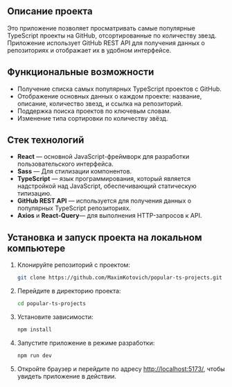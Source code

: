 ## Описание проекта

Это приложение позволяет просматривать самые популярные TypeScript проекты на GitHub, отсортированные по количеству звезд. Приложение использует GitHub REST API для получения данных о репозиториях и отображает их в удобном интерфейсе.

## Функциональные возможности

- Получение списка самых популярных TypeScript проектов с GitHub.
- Отображение основных данных о каждом проекте: название, описание, количество звезд, и ссылка на репозиторий.
- Поддержка поиска проектов по ключевым словам.
- Изменение типа сортировки по количеству звёзд.

## Стек технологий

- **React** — основной JavaScript-фреймворк для разработки пользовательского интерфейса.
- **Sass** — Для стилизации компонентов.
- **TypeScript** — язык программирования, который является надстройкой над JavaScript, обеспечивающий статическую типизацию.
- **GitHub REST API** — используется для получения данных о популярных TypeScript репозиториях.
- **Axios** и **React-Query**— для выполнения HTTP-запросов к API.

## Установка и запуск проекта на локальном компьютере

1. Клонируйте репозиторий с проектом:

    ```bash
    git clone https://github.com/MaximKotovich/popular-ts-projects.git
    ```

2. Перейдите в директорию проекта:

    ```bash
    cd popular-ts-projects
    ```

3. Установите зависимости:

    ```bash
    npm install
    ```

4. Запустите приложение в режиме разработки:

    ```bash
    npm run dev
    ```

5. Откройте браузер и перейдите по адресу [http://localhost:5173/](http://localhost:5173/), чтобы увидеть приложение в действии.
